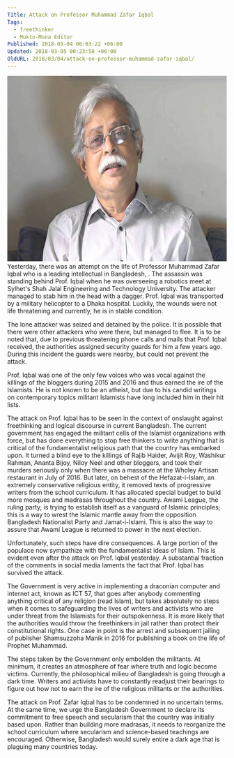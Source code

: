 ```yaml
---
Title: Attack on Professor Muhammad Zafar Iqbal
Tags:
  - freethinker
  - Mukto-Mona Editor
Published: 2018-03-04 06:03:22 +06:00
Updated: 2018-03-05 00:23:58 +06:00
OldURL: 2018/03/04/attack-on-professor-muhammad-zafar-iqbal/
---
```


<a href="https://enblog.muktomona.com/2018/03/04/attack-on-professor-muhammad-zafar-iqbal/jafor_iqbal_1/" rel="attachment wp-att-8524"><img class="aligncenter size-full wp-image-8524" src="https://raw.githubusercontent.com/think-mm/enblog-static/web/wp-uploads/2018/03/Jafor_Iqbal_1.jpg" alt="" width="725" height="425" /></a>
Yesterday, there was an attempt on the life of Professor Muhammad Zafar Iqbal who is a leading intellectual in Bangladesh, . The assassin was standing behind Prof. Iqbal when he was overseeing a robotics meet at Sylhet's Shah Jalal Engineering and Technology University. The attacker managed to stab him in the head with a dagger. Prof. Iqbal was transported by a military helicopter to a Dhaka hospital. Luckily, the wounds were not life threatening and currently, he is in stable condition.

The lone attacker was seized and detained by the police. It is possible that there were other attackers who were there, but managed to flee. It is to be noted that, due to previous threatening phone calls and mails that Prof. Iqbal received, the authorities assigned security guards for him a few years ago. During this incident the guards were nearby, but could not prevent the attack.

Prof. Iqbal was one of the only few voices who was vocal against the killings of the bloggers during 2015 and 2016 and thus earned the ire of the Islamists. He is not known to be an atheist, but due to his candid writings on contemporary topics militant Islamists have long included him in their hit lists.

The attack on Prof. Iqbal has to be seen in the context of onslaught against freethinking and logical discourse in current Bangladesh. The current government has engaged the militant cells of the Islamist organizations with force, but has done everything to stop free thinkers to write anything that is critical of the fundamentalist religious path that the country has embarked upon. It turned a blind eye to the killings of Rajib Haider, Avijit Roy, Washikur Rahman, Ananta Bijoy, Niloy Neel and other bloggers, and took their murders seriously only when there was a massacre at the Wholey Artisan restaurant in July of 2016. But later, on behest of the Hefazat-i-Islam, an extremely conservative religious entity, it removed texts of progressive writers from the school curriculum. It has allocated special budget to build more mosques and madrasas throughout the country. Awami League, the ruling party, is trying to establish itself as a vanguard of Islamic principles; this is a way to wrest the Islamic mantle away from the opposition Bangladesh Nationalist Party and Jamat-i-Islami. This is also the way to assure that Awami League is returned to power in the next election.

Unfortunately, such steps have dire consequences. A large portion of the populace now sympathize with the fundamentalist ideas of Islam. This is evident even after the attack on Prof. Iqbal yesterday. A substantial fraction of the comments in social media laments the fact that Prof. Iqbal has survived the attack.

The Government is very active in implementing a draconian computer and internet act, known as ICT 57, that goes after anybody commenting anything critical of any religion (read Islam), but takes absolutely no steps when it comes to safeguarding the lives of writers and activists who are under threat from the Islamists for their outspokenness. It is more likely that the authorities would throw the freethinkers in jail rather than protect their constitutional rights. One case in point is the arrest and subsequent jailing of publisher Shamsuzzoha Manik in 2016 for publishing a book on the life of Prophet Muhammad.

The steps taken by the Government only embolden the militants. At minimum, it creates an atmosphere of fear where truth and logic become victims. Currently, the philosophical milieu of Bangladesh is going through a dark time. Writers and activists have to constantly readjust their bearings to figure out how not to earn the ire of the religious militants or the authorities.

The attack on Prof. Zafar Iqbal has to be condemned in no uncertain terms. At the same time, we urge the Bangladesh Government to declare its commitment to free speech and secularism that the country was initially based upon. Rather than building more madrasas, it needs to reorganize the school curriculum where secularism and science-based teachings are encouraged. Otherwise, Bangladesh would surely entire a dark age that is plaguing many countries today.
